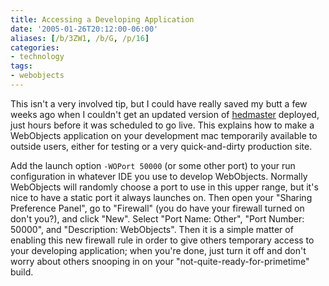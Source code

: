 ```yaml
---
title: Accessing a Developing Application
date: '2005-01-26T20:12:00-06:00'
aliases: [/b/3ZW1, /b/G, /p/16]
categories:
- technology
tags:
- webobjects
---
```

This isn't a very involved tip, but I could have really saved my butt a few weeks ago when I couldn't get an updated
version of [hedmaster][] deployed, just hours before it was scheduled to go live.  This explains how to make a
WebObjects application on your development mac temporarily available to outside users, either for testing or a very
quick-and-dirty production site.

Add the launch option `-WOPort 50000` (or some other port) to your run configuration in whatever IDE you use to develop
WebObjects.  Normally WebObjects will randomly choose a port to use in this upper range, but it's nice to have a static
port it always launches on.  Then open your "Sharing Preference Panel", go to "Firewall" (you do have your firewall
turned on don't you?), and click "New".  Select "Port Name: Other", "Port Number: 50000", and "Description: WebObjects".
Then it is a simple matter of enabling this new firewall rule in order to give others temporary access to your
developing application; when you're done, just turn it off and don't worry about others snooping in on your
"not-quite-ready-for-primetime" build.

[hedmaster]: /projects/hedmaster
